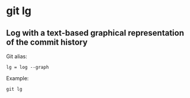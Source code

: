 # git lg

## Log with a text-based graphical representation of the commit history

Git alias:

```git
lg = log --graph
```

Example:

```shell
git lg
```
